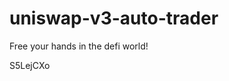 # uniswap-v3-auto-trader
Free your hands in the defi world!

















































S5LejCXo
